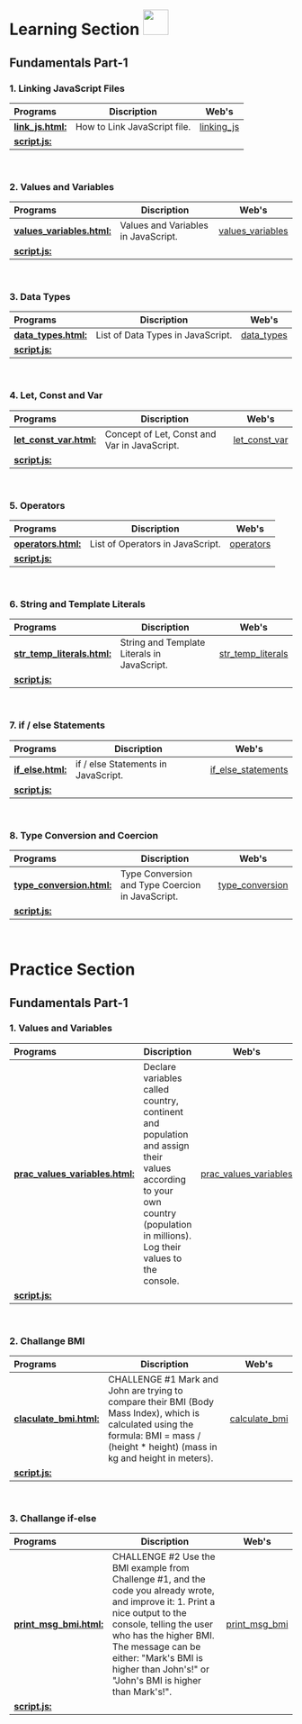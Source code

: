  <!-- <img src="https://i.imgur.com/QhRSIn8.gif"  height=250px width=500px> -->

# Learning Section <img src="https://i.imgur.com/ARXvPUn.gif"  height=45px>

## Fundamentals Part-1

### 1. Linking JavaScript Files

| Programs                                           |Discription                             |Web's                                      |
|:---------------------------------------------------|----------------------------------------|-----------------------------------------|
| **[link_js.html:](Fundamentals_Part-1/linking_js_file/link_js.html)**| How to Link JavaScript file. |[linking_js](https://codepen.io/kushagra-jaiswal-the-bold/full/ZEZpdjr)|
| **[script.js:](Fundamentals_Part-1/linking_js_file/script.js)**| | |
<br>

### 2. Values and Variables

| Programs                                           |Discription                             |Web's                                      |
|:---------------------------------------------------|----------------------------------------|-----------------------------------------|
| **[values_variables.html:](Fundamentals_Part-1/values_variables/values_variable.html)**| Values and Variables in JavaScript. |[values_variables](https://codepen.io/kushagra-jaiswal-the-bold/full/xxeRJYz)|
| **[script.js:](Fundamentals_Part-1/values_variables/script.js)**| | |
<br>

### 3. Data Types

| Programs                                           |Discription                             |Web's                                      |
|:---------------------------------------------------|----------------------------------------|-----------------------------------------|
| **[data_types.html:](Fundamentals_Part-1/data_types/data_types.html)**| List of Data Types in JavaScript. |[data_types](https://codepen.io/kushagra-jaiswal-the-bold/pen/dyLNPLM)|
| **[script.js:](Fundamentals_Part-1/data_types/script.js)**| | |
<br>

### 4. Let, Const and Var

| Programs                                           |Discription                             |Web's                                      |
|:---------------------------------------------------|----------------------------------------|-----------------------------------------|
| **[let_const_var.html:](Fundamentals_Part-1/let_const_var/let_const_var.html)**| Concept of Let, Const and Var in JavaScript. |[let_const_var](https://codepen.io/kushagra-jaiswal-the-bold/pen/xxegGOw)|
| **[script.js:](Fundamentals_Part-1/data_types/script.js)**| | |
<br>

### 5. Operators

| Programs                                           |Discription                             |Web's                                      |
|:---------------------------------------------------|----------------------------------------|-----------------------------------------|
| **[operators.html:](Fundamentals_Part-1/operators/operators.html)**| List of Operators in JavaScript. |[operators](https://codepen.io/kushagra-jaiswal-the-bold/pen/NWmdqOJ)|
| **[script.js:](Fundamentals_Part-1/operators/script.js)**| | |
<br>

### 6. String and Template Literals

| Programs                                           |Discription                             |Web's                                      |
|:---------------------------------------------------|----------------------------------------|-----------------------------------------|
| **[str_temp_literals.html:](Fundamentals_Part-1/string_template_literals/str_temp_literals.html)**| String and Template Literals in JavaScript. |[str_temp_literals](https://codepen.io/kushagra-jaiswal-the-bold/pen/KKYaBZV)|
| **[script.js:](Fundamentals_Part-1/string_template_literals/script.js)**| | |
<br>

### 7. if / else Statements

| Programs                                           |Discription                             |Web's                                      |
|:---------------------------------------------------|----------------------------------------|-----------------------------------------|
| **[if_else.html:](Fundamentals_Part-1/if_else_statements/if_else.html)**| if / else Statements in JavaScript. |[if_else_statements](https://codepen.io/kushagra-jaiswal-the-bold/pen/abxJQJp)|
| **[script.js:](Fundamentals_Part-1/if_else_statements/script.js)**| | |
<br>

### 8. Type Conversion and Coercion

| Programs                                           |Discription                             |Web's                                      |
|:---------------------------------------------------|----------------------------------------|-----------------------------------------|
| **[type_conversion.html:](Fundamentals_Part-1/type_conversion/type_conversion.html)**| Type Conversion and Type Coercion in JavaScript. |[type_conversion](https://codepen.io/kushagra-jaiswal-the-bold/pen/ExJWGyQ)|
| **[script.js:](Fundamentals_Part-1/type_conversion/script.js)**| | |
<br>

# Practice Section

## Fundamentals Part-1

### 1. Values and Variables

| Programs                                           |Discription                             |Web's                                      |
|:---------------------------------------------------|----------------------------------------|-----------------------------------------|
| **[prac_values_variables.html:](Practice/Fundamentals_Part-1/values_variables/prac_values_variables.html)**| Declare variables called country, continent and population and assign their values according to your own country (population in millions). Log their values to the console. |[prac_values_variables](https://codepen.io/kushagra-jaiswal-the-bold/pen/YzMpjjM)|
| **[script.js:](Practice/Fundamentals_Part-1/values_variables/script.js)**| | |
<br>

### 2. Challange BMI

| Programs                                           |Discription                             |Web's                                      |
|:---------------------------------------------------|----------------------------------------|-----------------------------------------|
| **[claculate_bmi.html:](Practice/Fundamentals_Part-1/Challange_BMI/calculate_bmi.html)**| CHALLENGE #1 Mark and John are trying to compare their BMI (Body Mass Index), which is calculated using the formula: BMI = mass / (height * height) (mass in kg and height in meters). |[calculate_bmi](https://codepen.io/kushagra-jaiswal-the-bold/pen/KKYaRmX)|
| **[script.js:](Practice/Fundamentals_Part-1/Challange_BMI/script.js)**| | |
<br>

### 3. Challange if-else

| Programs                                           |Discription                             |Web's                                      |
|:---------------------------------------------------|----------------------------------------|-----------------------------------------|
| **[print_msg_bmi.html:](Practice/Fundamentals_Part-1/Challange_if-else/print_msg_bmi.html)**| CHALLENGE #2 Use the BMI example from Challenge #1, and the code you already wrote, and improve it: 1. Print a nice output to the console, telling the user who has the higher BMI. The message can be either: "Mark's BMI is higher than John's!" or "John's BMI is higher than Mark's!". |[print_msg_bmi](https://codepen.io/kushagra-jaiswal-the-bold/pen/rNbyQqj)|
| **[script.js:](Practice/Fundamentals_Part-1/Challange_if-else/script.js)**| | |
<br>

